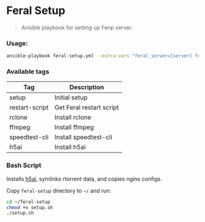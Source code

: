# Feral Setup

> Ansible playbook for setting up Feral server.

### Usage:

```sh
ansible-playbook feral-setup.yml --extra-vars "feral_server=[server] feral_username=[username]" --tags "tag1[,tag2...]"
```

### Available tags

| Tag  					  | Description		           |
| --------------- | ------------------------ |
| setup  				  | Initial setup            |
| restart-script  | Get Feral restart script |
| rclone          | Install rclone           |
| ffmpeg          | Install ffmpeg           |
| speedtest-cli   | Install speedtest-cli		 |
| h5ai            | Install h5ai        		 |

### Bash Script

Installs [h5ai](https://larsjung.de/h5ai/), symlinks rtorrent data, and copies nginx configs.

Copy `feral-setup` directory to `~/` and run:

```bash
cd ~/feral-setup
chmod +x setup.sh
./setup.sh
```

